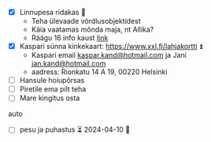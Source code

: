 
- [x] Linnupesa ridakas 🔺
	- Teha ülevaade võrdlusobjektidest
	- Käia vaatamas mõnda maja, nt Allika?
	- Räägu 16 info kaust [link](https://drive.google.com/open?id=1_S0lz6jENH-EdVDl798TNXzuK90-rN_m&usp=drive_fs)
- [x] Kaspari sünna kinkekaart: https://www.xxl.fi/lahjakortti ⏫
	- Kaspari email kaspar.kand@hotmail.com ja Jani jan.kand@hotmail.com
	- aadress: Rionkatu 14 A 19, 00220 Helsinki 
- [ ] Hansule hoiupõrsas
- [ ] Piretile ema pilt teha
- [ ] Mare kingitus osta

auto
- [ ] pesu ja puhastus ⏳ 2024-04-10 🔼 
